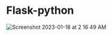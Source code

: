 # Flask-python

![Screenshot 2023-01-18 at 2 16 49 AM](https://user-images.githubusercontent.com/78723011/213009343-7314215e-2b05-4b90-b451-98f5f832063e.png)
